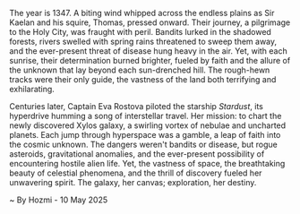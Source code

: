 
The year is 1347.  A biting wind whipped across the endless plains as Sir Kaelan and his squire, Thomas, pressed onward. Their journey, a pilgrimage to the Holy City, was fraught with peril.  Bandits lurked in the shadowed forests, rivers swelled with spring rains threatened to sweep them away, and the ever-present threat of disease hung heavy in the air. Yet, with each sunrise, their determination burned brighter, fueled by faith and the allure of the unknown that lay beyond each sun-drenched hill. The rough-hewn tracks were their only guide, the vastness of the land both terrifying and exhilarating.

Centuries later, Captain Eva Rostova piloted the starship *Stardust*, its hyperdrive humming a song of interstellar travel.  Her mission: to chart the newly discovered Xylos galaxy, a swirling vortex of nebulae and uncharted planets.  Each jump through hyperspace was a gamble, a leap of faith into the cosmic unknown.  The dangers weren't bandits or disease, but rogue asteroids, gravitational anomalies, and the ever-present possibility of encountering hostile alien life.  Yet, the vastness of space, the breathtaking beauty of celestial phenomena, and the thrill of discovery fueled her unwavering spirit. The galaxy, her canvas; exploration, her destiny.

~ By Hozmi - 10 May 2025
